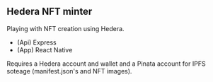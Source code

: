 **Hedera NFT minter**
------------------

Playing with NFT creation using Hedera.
- (Api) Express
- (App)  React Native

Requires a Hedera account and wallet and a Pinata account for IPFS soteage (manifest.json's and NFT images).

